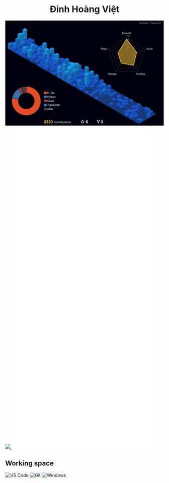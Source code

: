 <h1 align="center">
	Đinh Hoàng Việt
</h1>

<p>
	<a href="./github-contrib-graph.svg">
		<img src="./profile-3d-contrib/profile-night-view.svg">
		<img src="https://github-profile-trophy.vercel.app/?username=ryo-ma&theme=onedark">
		<img src="https://github.com/M-DinhHoangViet/M-DinhHoangViet/blob/main/metrics.svg"/>
	</a>
</p>


## Working space
![VS Code](https://img.shields.io/badge/VSCode-%23007ACC?logo=Visual-studio-code)
![Git](https://img.shields.io/badge/-Git-%23F05032?logo=git&logoColor=%23ffffff)
![Windows](https://img.shields.io/badge/-Windows-FFFFFF?logo=window&logoColor=FFFFFF)
